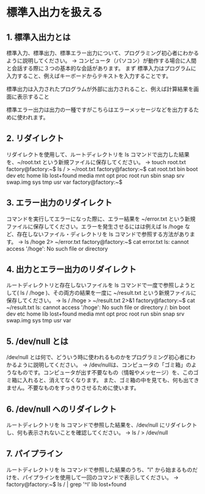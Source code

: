 # 標準入出力を扱える

## 1. 標準入出力とは

標準入力、標準出力、標準エラー出力について、プログラミング初心者にわかるように説明してください。
→
コンピュータ（パソコン）が動作する場合に人間と会話する際に３つの基本的な会話があります。
まず
標準入力はプログラムに入力すること、例えばキーボードからテキストを入力することです。

標準出力は入力されたプログラムが外部に出力されること、例えば計算結果を画面に表示すること

標準エラー出力は出力の一種ですがこちらはエラーメッセージなどを出力するために使われます。

## 2. リダイレクト

リダイレクトを使用して、ルートディレクトリを ls コマンドで出力した結果を、~/root.txt という新規ファイルに保存してください。
→
touch root.txt
factory@factory:~$ ls / > ~/root.txt
factory@factory:~$ cat root.txt
bin
boot
dev
etc
home
lib
lost+found
media
mnt
opt
proc
root
run
sbin
snap
srv
swap.img
sys
tmp
usr
var
factory@factory:~$ 

## 3. エラー出力のリダイレクト

コマンドを実行してエラーになった際に、エラー結果を ~/error.txt という新規ファイルに保存してください。エラーを発生させるにはは例えば ls /hoge など、存在しないファイル・ディレクトリを ls コマンドで参照する方法があります。
→
ls /hoge 2> ~/error.txt
factory@factory:~$ cat error.txt
ls: cannot access '/hoge': No such file or directory

## 4. 出力とエラー出力のリダイレクト

ルートディレクトリと存在しないファイルを ls コマンドで一度で参照しようとして( ls / /hoge )、その両方の結果を一度に ~/result.txt という新規ファイルに保存してください。
→
ls / /hoge > ~/result.txt 2>&1
factory@factory:~$ cat ~/result.txt
ls: cannot access '/hoge': No such file or directory
/:
bin
boot
dev
etc
home
lib
lost+found
media
mnt
opt
proc
root
run
sbin
snap
srv
swap.img
sys
tmp
usr
var

## 5. /dev/null とは

/dev/null とは何で、どういう時に使われるものかをプログラミング初心者にわかるように説明してください。
→
/dev/nullは、コンピュータの「ゴミ箱」のようなものです。コンピュータが出す不要なもの（情報やメッセージ）を、このゴミ箱に入れると、消えてなくなります。
また、ゴミ箱の中を見ても、何も出てきません。不要なものをすっきりさせるために使います。


## 6. /dev/null へのリダイレクト

ルートディレクトリを ls コマンドで参照した結果を、/dev/null にリダイレクトし、何も表示されないことを確認してください。
→
ls / > /dev/null

## 7. パイプライン

ルートディレクトリを ls コマンドで参照した結果のうち、"l" から始まるものだけを、パイプラインを使用して一回のコマンドで表示してください。
→
factory@factory:~$ ls / | grep '^l'
lib
lost+found
